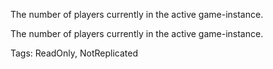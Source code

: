 The number of players currently in the active game-instance.
	
The number of players currently in the active game-instance.

Tags: ReadOnly, NotReplicated